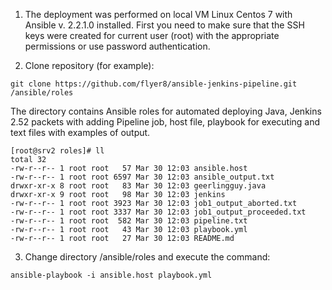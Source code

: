 1.	The deployment was performed on local VM Linux Centos 7 with Ansible v. 2.2.1.0 installed. 
First you need to make sure that the SSH keys were created for current user (root) with the appropriate permissions or use password authentication.

2.	Clone repository (for example):
```
git clone https://github.com/flyer8/ansible-jenkins-pipeline.git /ansible/roles
```

The directory contains Ansible roles for automated deploying Java, Jenkins 2.52 packets with adding Pipeline job, host file, playbook for executing and text files with examples of output.
```
[root@srv2 roles]# ll
total 32
-rw-r--r-- 1 root root   57 Mar 30 12:03 ansible.host
-rw-r--r-- 1 root root 6597 Mar 30 12:03 ansible_output.txt
drwxr-xr-x 8 root root   83 Mar 30 12:03 geerlingguy.java
drwxr-xr-x 9 root root   98 Mar 30 12:03 jenkins
-rw-r--r-- 1 root root 3923 Mar 30 12:03 job1_output_aborted.txt
-rw-r--r-- 1 root root 3337 Mar 30 12:03 job1_output_proceeded.txt
-rw-r--r-- 1 root root  582 Mar 30 12:03 pipeline.txt
-rw-r--r-- 1 root root   43 Mar 30 12:03 playbook.yml
-rw-r--r-- 1 root root   27 Mar 30 12:03 README.md
```
3.	Change directory /ansible/roles and execute the command:
```
ansible-playbook -i ansible.host playbook.yml
```
